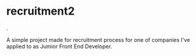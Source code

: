 # recruitment2
.

A simple project made for recruitment process for one of companies I've applied to as Jumior Front End Developer.
